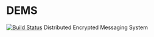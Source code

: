 # DEMS
[![Build Status](https://travis-ci.org/DokuEnterprise/DEMS.svg?branch=master)](https://travis-ci.org/DokuEnterprise/DEMS)
Distributed Encrypted Messaging System

